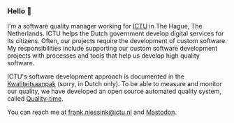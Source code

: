 ### Hello 👋

I'm a software quality manager working for [ICTU](https://www.ictu.nl) in The Hague, The Netherlands. ICTU helps the Dutch government develop digital services for its citizens. Often, our projects require the development of custom software. My responsibilities include supporting our custom software development projects with processes and tools that help us develop high quality software. 

ICTU's software development approach is documented in the [Kwaliteitsaanpak](https://github.com/ICTU/Kwaliteitsaanpak) (sorry, in Dutch only). To be able to measure and monitor our quality, we have developed an open source automated quality system, called [Quality-time](https://github.com/ICTU/quality-time).

You can reach me at [frank.niessink@ictu.nl](mailto:frank.niessink@ictu.nl) and <a rel="me" href="https://fosstodon.org/@Fniessink">Mastodon</a>.
